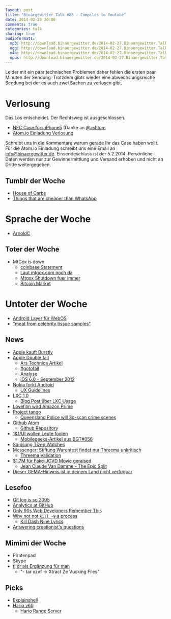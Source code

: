 ```yaml
---
layout: post
title: "Binärgewitter Talk #85 - Compiles to Youtube"
date: 2014-02-28 20:00
comments: true
categories: talk
sharing: true
audioformats:
  mp3: http://download.binaergewitter.de/2014-02-27.Binaergewitter.Talk.85.mp3
  ogg: http://download.binaergewitter.de/2014-02-27.Binaergewitter.Talk.85.ogg
  m4a: http://download.binaergewitter.de/2014-02-27.Binaergewitter.Talk.85.m4a
  opus: http://download.binaergewitter.de/2014-02-27.Binaergewitter.Talk.85.opus
---
```

Leider mit ein paar technischen Problemen daher fehlen die ersten paar Minuten der Sendung. Trotzdem gibts wieder eine abwechslungsreiche Sendung bei der es auch zwei Sachen zu verlosen gibt.
 
# Verlosung

Das Los entscheidet. Der Rechtsweg ist ausgeschlossen.

- [NFC Case fürs iPhone5]( http://www.incipio.com/cashwrap ) (Danke an [@ashtom]( https://twitter.com/ashtom )
- [Atom.io Einladung Verlosung]( http://atom.io )

Schreibt uns in die Kommentare warum gerade Ihr das Case haben wollt. 
Für die Atom.io Einladung schreibt uns eine Email an info@binaergewitter.de.
Einsendeschluss ist der 5.2.2014. Persönliche Daten werden nur zur Gewinnermittlung und Versand erhoben und nicht an Dritte weitergegeben.


## Tumblr der Woche

- [House of Carbs]( http://houseofcarbs.tumblr.com/ )
- [Things that are cheaper than WhatsApp]( http://thingsthatarecheaperthanwhatsapp.tumblr.com )

# Sprache der Woche

- [ArnoldC]( https://github.com/lhartikk/ArnoldC )

## Toter der Woche

- MtGox is down
    * [coinbase Statement]( http://blog.coinbase.com/post/77766809700/joint-statement-regarding-mtgox )
    * [Laut mtgox.com noch da]( https://www.mtgox.com/ )
    * [Mtgox Shutdown fuer immer]( http://beta.slashdot.org/story/198687 )
    * [Bitcoin Market]( https://bitcoinity.org/markets )

# Untoter der Woche

- [Android Layer für WebOS](http://www.heise.de/newsticker/meldung/3-Jahre-zu-spaet-Android-Compatibility-Layer-fuer-WebOS-2123327.html )
- ["meat from celebrity tissue samples"]( http://bitelabs.org/ )


## News

- [Apple kauft Burstly]( http://techcrunch.com/2014/02/21/rumor-testflight-owner-burstly-is-being-acquired-by-apple/ )
- [Apple Double fail]( https://www.imperialviolet.org/2014/02/22/applebug.html )
    * [Ars Technica Artikel]( http://arstechnica.com/apple/2014/02/apple-releases-ios-7-0-6-and-6-1-6-to-patch-an-ssl-problem/ )
    * [#gotofail]( https://gotofail.com/ )
    * [Analyse]( http://avandeursen.com/2014/02/22/gotofail-security/ )
    * [iOS 6.0 - September 2012 ]( http://en.wikipedia.org/wiki/IOS_6#6.0 )
- [Nokia forkt Android]( http://www.engadget.com/2014/02/24/nokia-announces-the-x-its-first-android-phone/ )
    * [UX Guidelines]( http://developer.nokia.com/resources/library/nokia-x-ui/ux-checklist.html )
- [LXC 1.0]( https://lists.linuxcontainers.org/pipermail/lxc-devel/2014-February/008165.html )
   - [Blog Post über LXC Usage]( https://www.stgraber.org/2013/12/20/lxc-1-0-blog-post-series/ )
- [Lovefilm wird Amazon Prime]( https://www.amazon.de/gp/prime/pipeline/landing?ie=UTF8&primeCampaignId=preLaunchPVDEUK&ref=SWMpreannounce )
- [Project tango]( http://www.google.com/atap/projecttango/ )
    * [Queensland Police will 3d-scan crime scenes]( http://www.3ders.org/articles/20140217-australian-police-using-3d-scanner-to-map-crime-scenes-in-minutes.html )
- [Github Atom]( http://atom.io/ )
    * [Github Repository]( https://github.com/atom )
- [1&1/UI wollen Leute foolen]( http://gebloggendings.wordpress.com/2014/02/26/11-bekampft-adblocker-durch-manipulation-und-irrefuhrung/ )
    * [Mobilegeeks-Artikel aus BGT#056]( http://www.mobilegeeks.de/adblock-plus-undercover-einblicke-in-ein-mafioeses-werbenetzwerk/ )
 - [Samsung Tizen Watches]( http://arstechnica.com/gadgets/2014/02/samsung-replaces-the-galaxy-gear-with-a-pair-of-tizen-powered-smartwatches/ )
 - [Messenger: Stiftung Warentest findet nur Threema unkritisch]( http://www.test.de/presse/pressemitteilungen/WhatsApp-Alternativen-Nur-Threema-ist-unkritisch-4674609-0/ )
     * [Threema Validation]( https://threema.ch/validation/ )
- [$1.7M für Fake-JCVD Movie geraised]( http://www.theverge.com/2014/2/21/5434618/fbi-bust-fake-jean-claude-van-damme-movie )
   - [Jean Claude Van Damme - The Epic Split]( http://www.youtube.com/watch?v=M7FIvfx5J10 )
- [Dieser GEMA-Hinweis ist in deinem Land nicht verfügbar]( http://www.sueddeutsche.de/digital/rechtsstreit-um-sperrhinweise-gema-gewinnt-gegen-youtube-1.1898282 )

## Lesefoo

- [Git log is so 2005]( http://fredkschott.com/post/2014/02/git-log-is-so-2005 )
- [Analytics at GitHub]( http://johnnunemaker.com/analytics-at-github/ )
- [Only 90s Web Developers Remember This]( http://zachholman.com/posts/only-90s-developers )
- [Why not not `kill -9` a process]( http://pythonsweetness.tumblr.com/post/74869073904/why-not-not-kill-9-a-process )
    * [Kill Dash Nine Lyrics]( http://www.monzy.com/intro/killdashnine_lyrics.html )
- [Answering creationist's questions]( http://www.slate.com/blogs/bad_astronomy/2014/02/06/religion_and_science_answering_creationists_questions.html )

## Mimimi der Woche

- Piratenpad
- Skype
- [tl;dr als Ergänzung für man]( https://github.com/rprieto/tldr )
    * "- tar xzvf -> Xtract Ze Vucking Files"

## Picks

- [Explainshell]( http://explainshell.com/ )
- [Hario v60]( http://amzn.to/1eqTLgZ )
    * [Hario Range Server]( http://amzn.to/1cd5yk7 )


